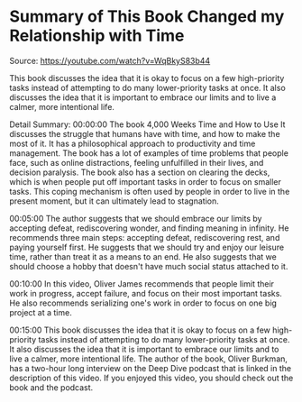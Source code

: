 # Summary of This Book Changed my Relationship with Time

Source: https://youtube.com/watch?v=WqBkyS83b44

This book discusses the idea that it is okay to focus on a few high-priority tasks instead of attempting to do many lower-priority tasks at once. It also discusses the idea that it is important to embrace our limits and to live a calmer, more intentional life.

Detail Summary: 
00:00:00
The book 4,000 Weeks Time and How to Use It discusses the struggle that humans have with time, and how to make the most of it. It has a philosophical approach to productivity and time management. The book has a lot of examples of time problems that people face, such as online distractions, feeling unfulfilled in their lives, and decision paralysis. The book also has a section on clearing the decks, which is when people put off important tasks in order to focus on smaller tasks. This coping mechanism is often used by people in order to live in the present moment, but it can ultimately lead to stagnation.

00:05:00
The author suggests that we should embrace our limits by accepting defeat, rediscovering wonder, and finding meaning in infinity. He recommends three main steps: accepting defeat, rediscovering rest, and paying yourself first. He suggests that we should try and enjoy our leisure time, rather than treat it as a means to an end. He also suggests that we should choose a hobby that doesn't have much social status attached to it.

00:10:00
In this video, Oliver James recommends that people limit their work in progress, accept failure, and focus on their most important tasks. He also recommends serializing one's work in order to focus on one big project at a time.

00:15:00
This book discusses the idea that it is okay to focus on a few high-priority tasks instead of attempting to do many lower-priority tasks at once. It also discusses the idea that it is important to embrace our limits and to live a calmer, more intentional life. The author of the book, Oliver Burkman, has a two-hour long interview on the Deep Dive podcast that is linked in the description of this video. If you enjoyed this video, you should check out the book and the podcast.


